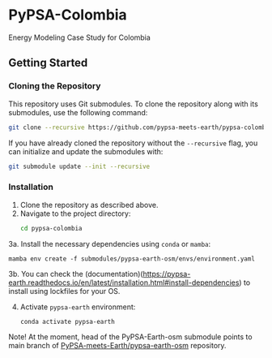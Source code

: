 # PyPSA-Colombia
Energy Modeling Case Study for Colombia

## Getting Started

### Cloning the Repository

This repository uses Git submodules. To clone the repository along with its submodules, use the following command:

```bash
git clone --recursive https://github.com/pypsa-meets-earth/pypsa-colombia.git
```

If you have already cloned the repository without the `--recursive` flag, you can initialize and update the submodules with:

```bash
git submodule update --init --recursive
```

### Installation

1. Clone the repository as described above.
2. Navigate to the project directory:
   ```bash
   cd pypsa-colombia
   ```
3a. Install the necessary dependencies using `conda` or `mamba`:

    mamba env create -f submodules/pypsa-earth-osm/envs/environment.yaml

3b. You can check the (documentation)(https://pypsa-earth.readthedocs.io/en/latest/installation.html#install-dependencies) to install using lockfiles for your OS.

4.  Activate `pypsa-earth` environment:
    ```bash
    conda activate pypsa-earth
    ```
Note! At the moment, head of the PyPSA-Earth-osm submodule points to main branch of [PyPSA-meets-Earth/pypsa-earth-osm](https://github.com/pypsa-meets-earth/pypsa-earth-osm) repository.